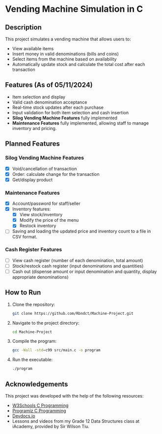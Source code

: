 # Vending Machine Simulation in C

## Description
This project simulates a vending machine that allows users to:
- View available items
- Insert money in valid denominations (bills and coins)
- Select items from the machine based on availability
- Automatically update stock and calculate the total cost after each transaction

## Features (As of 05/11/2024)
- Item selection and display
- Valid cash denomination acceptance
- Real-time stock updates after each purchase
- Input validation for both item selection and cash insertion
- **Silog Vending Machine Features** fully implemented
- **Maintenance Features** fully implemented, allowing staff to manage inventory and pricing.

## Planned Features

### Silog Vending Machine Features
- [x] Void/cancellation of transaction
- [x] Order: calculate change for the transaction
- [x] Get/display product

### Maintenance Features
- [x] Account/password for staff/seller
- [x] Inventory features:
  - [x] View stock/inventory
  - [x] Modify the price of the menu
  - [x] Restock inventory
- [ ] Saving and loading the updated price and inventory count to a file in CSV format.

### Cash Register Features
- [ ] View cash register (number of each denomination, total amount)
- [ ] Stock/restock cash register (input denominations and quantities)
- [ ] Cash out (dispense amount or input denomination and quantity, display appropriate denominations)

## How to Run
1. Clone the repository:
    ```bash
    git clone https://github.com/Rbndct/Machine-Project.git
    ```
2. Navigate to the project directory:
    ```bash
    cd Machine-Project
    ```
3. Compile the program:
    ```bash
    gcc -Wall -std=c99 src/main.c -o program
    ```
4. Run the executable:
    ```bash
    ./program
    ```

## Acknowledgements
This project was developed with the help of the following resources:
- [W3Schools C Programming](https://www.w3schools.com/c/c_intro.php)
- [Programiz C Programming](https://www.programiz.com/c-programming)
- [Devdocs.io](https://devdocs.io/c-error-handling/)
- Lessons and videos from my Grade 12 Data Structures class at iAcademy, provided by Sir Wilson Tiu.
